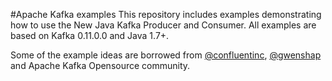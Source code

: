#Apache Kafka examples
This repository includes examples demonstrating how to use the New Java Kafka Producer and Consumer.
All examples are based on Kafka 0.11.0.0 and Java 1.7+. 

Some of the example ideas are borrowed from [@confluentinc](https://github.com/confluentinc/examples/), [@gwenshap](https://github.com/gwenshap/kafka-examples) and Apache Kafka Opensource community.
